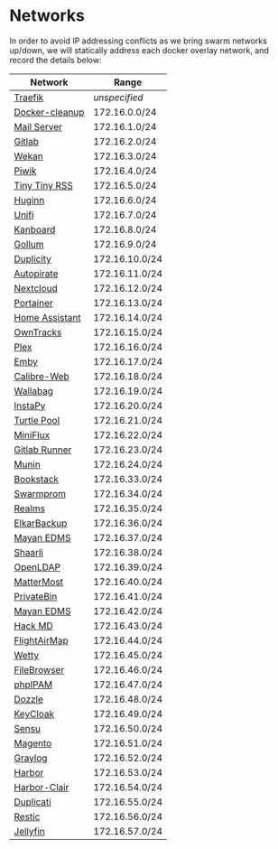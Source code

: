 # Networks

In order to avoid IP addressing conflicts as we bring swarm networks up/down, we will statically address each docker overlay network, and record the details below:

| Network                                                                                                               | Range          |
| --------------------------------------------------------------------------------------------------------------------- | -------------- |
| [Traefik](https://geek-cookbook.funkypenguin.co.nz/ha-docker-swarm/traefik/)                                          | _unspecified_  |
| [Docker-cleanup](https://geek-cookbook.funkypenguin.co.nz/ha-docker-swarm/docker-swarm-mode/#setup-automated-cleanup) | 172.16.0.0/24  |
| [Mail Server](https://geek-cookbook.funkypenguin.co.nz/recipes/mail/)                                                 | 172.16.1.0/24  |
| [Gitlab](https://geek-cookbook.funkypenguin.co.nz/recipes/gitlab/)                                                    | 172.16.2.0/24  |
| [Wekan](https://geek-cookbook.funkypenguin.co.nz/recipes/wekan/)                                                      | 172.16.3.0/24  |
| [Piwik](https://geek-cookbook.funkypenguin.co.nz/recipes/piwik/)                                                      | 172.16.4.0/24  |
| [Tiny Tiny RSS](https://geek-cookbook.funkypenguin.co.nz/recipes/tiny-tiny-rss/)                                      | 172.16.5.0/24  |
| [Huginn](https://geek-cookbook.funkypenguin.co.nz/recipes/huginn/)                                                    | 172.16.6.0/24  |
| [Unifi](https://geek-cookbook.funkypenguin.co.nz/recipes/unifi/)                                                      | 172.16.7.0/24  |
| [Kanboard](https://geek-cookbook.funkypenguin.co.nz/recipes/kanboard/)                                                | 172.16.8.0/24  |
| [Gollum](https://geek-cookbook.funkypenguin.co.nz/recipes/gollum/)                                                    | 172.16.9.0/24  |
| [Duplicity](https://geek-cookbook.funkypenguin.co.nz/recipes/duplicity/)                                              | 172.16.10.0/24 |
| [Autopirate](https://geek-cookbook.funkypenguin.co.nz/recipes/autopirate/)                                            | 172.16.11.0/24 |
| [Nextcloud](https://geek-cookbook.funkypenguin.co.nz/recipes/nextcloud/)                                              | 172.16.12.0/24 |
| [Portainer](https://geek-cookbook.funkypenguin.co.nz/recipes/portainer/)                                              | 172.16.13.0/24 |
| [Home Assistant](https://geek-cookbook.funkypenguin.co.nz/recipes/homeassistant/)                                     | 172.16.14.0/24 |
| [OwnTracks](https://geek-cookbook.funkypenguin.co.nz/recipes/owntracks/)                                              | 172.16.15.0/24 |
| [Plex](https://geek-cookbook.funkypenguin.co.nz/recipes/plex/)                                                        | 172.16.16.0/24 |
| [Emby](https://geek-cookbook.funkypenguin.co.nz/recipes/emby/)                                                        | 172.16.17.0/24 |
| [Calibre-Web](https://geek-cookbook.funkypenguin.co.nz/recipes/calibre-web/)                                          | 172.16.18.0/24 |
| [Wallabag](https://geek-cookbook.funkypenguin.co.nz/recipes/wallabag/)                                                | 172.16.19.0/24 |
| [InstaPy](https://geek-cookbook.funkypenguin.co.nz/recipes/instapy/)                                                  | 172.16.20.0/24 |
| [Turtle Pool](https://geek-cookbook.funkypenguin.co.nz/recipes/turtle-pool/)                                          | 172.16.21.0/24 |
| [MiniFlux](https://geek-cookbook.funkypenguin.co.nz/recipes/miniflux/)                                                | 172.16.22.0/24 |
| [Gitlab Runner](https://geek-cookbook.funkypenguin.co.nz/recipes/gitlab-runner/)                                      | 172.16.23.0/24 |
| [Munin](https://geek-cookbook.funkypenguin.co.nz/recipes/munin/)                                                      | 172.16.24.0/24 |
| [Bookstack](https://geek-cookbook.funkypenguin.co.nz/recipes/bookstack/)                                              | 172.16.33.0/24 |
| [Swarmprom](https://geek-cookbook.funkypenguin.co.nz/recipes/swarmprom/)                                              | 172.16.34.0/24 |
| [Realms](https://geek-cookbook.funkypenguin.co.nz/recipes/realms/)                                                    | 172.16.35.0/24 |
| [ElkarBackup](https://geek-cookbook.funkypenguin.co.nz/recipes/elkarbackup/)                                          | 172.16.36.0/24 |
| [Mayan EDMS](https://geek-cookbook.funkypenguin.co.nz/recipes/realms/)                                                | 172.16.37.0/24 |
| [Shaarli](https://geek-cookbook.funkypenguin.co.nz/recipes/shaarli/)                                                  | 172.16.38.0/24 |
| [OpenLDAP](https://geek-cookbook.funkypenguin.co.nz/recipes/openldap/)                                                | 172.16.39.0/24 |
| [MatterMost](https://geek-cookbook.funkypenguin.co.nz/recipes/mattermost/)                                            | 172.16.40.0/24 |
| [PrivateBin](https://geek-cookbook.funkypenguin.co.nz/recipes/privatebin/)                                            | 172.16.41.0/24 |
| [Mayan EDMS](https://geek-cookbook.funkypenguin.co.nz/recipes/mayan-edms/)                                            | 172.16.42.0/24 |
| [Hack MD](https://geek-cookbook.funkypenguin.co.nz/recipes/hackmd/)                                                   | 172.16.43.0/24 |
| [FlightAirMap](https://geek-cookbook.funkypenguin.co.nz/recipes/flightairmap/)                                        | 172.16.44.0/24 |
| [Wetty](https://geek-cookbook.funkypenguin.co.nz/recipes/wetty/)                                                      | 172.16.45.0/24 |
| [FileBrowser](https://geek-cookbook.funkypenguin.co.nz/recipes/filebrowser/)                                          | 172.16.46.0/24 |
| [phpIPAM](https://geek-cookbook.funkypenguin.co.nz/recipes/phpipam/)                                                  | 172.16.47.0/24 |
| [Dozzle](https://geek-cookbook.funkypenguin.co.nz/recipes/dozzle/)                                                    | 172.16.48.0/24 |
| [KeyCloak](https://geek-cookbook.funkypenguin.co.nz/recipes/keycloak/)                                                | 172.16.49.0/24 |
| [Sensu](https://geek-cookbook.funkypenguin.co.nz/recipes/sensu/)                                                      | 172.16.50.0/24 |
| [Magento](https://geek-cookbook.funkypenguin.co.nz/recipes/magento/)                                                  | 172.16.51.0/24 |
| [Graylog](https://geek-cookbook.funkypenguin.co.nz/recipes/graylog/)                                                  | 172.16.52.0/24 |
| [Harbor](https://geek-cookbook.funkypenguin.co.nz/recipes/graylog/)                                                   | 172.16.53.0/24 |
| [Harbor-Clair](https://geek-cookbook.funkypenguin.co.nz/recipes/graylog/)                                             | 172.16.54.0/24 |
| [Duplicati](https://geek-cookbook.funkypenguin.co.nz/recipes/duplicati/)                                              | 172.16.55.0/24 |
| [Restic](https://geek-cookbook.funkypenguin.co.nz/recipes/restic/)                                                    | 172.16.56.0/24 |
| [Jellyfin](https://geek-cookbook.funkypenguin.co.nz/recipes/jellyfin/)                                                | 172.16.57.0/24 |